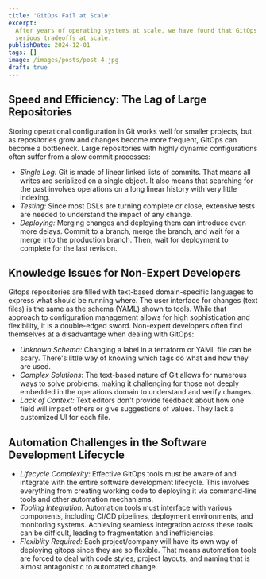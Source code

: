 ```yaml
---
title: 'GitOps Fail at Scale'
excerpt:
  After years of operating systems at scale, we have found that GitOps have
  serious tradeoffs at scale.
publishDate: 2024-12-01
tags: []
image: /images/posts/post-4.jpg
draft: true
---
```


## Speed and Efficiency: The Lag of Large Repositories

Storing operational configuration in Git works well for smaller projects, but as
repositories grow and changes become more frequent, GitOps can become a
bottleneck. Large repositories with highly dynamic configurations often suffer
from a slow commit processes:

- _Single Log:_ Git is made of linear linked lists of commits. That means all
  writes are serialized on a single object. It also means that searching for the
  past involves operations on a long linear history with very little indexing.
- _Testing:_ Since most DSLs are turning complete or close, extensive tests are
  needed to understand the impact of any change.
- _Deploying:_ Merging changes and deploying them can introduce even more
  delays. Commit to a branch, merge the branch, and wait for a merge into the
  production branch. Then, wait for deployment to complete for the last
  revision.

## Knowledge Issues for Non-Expert Developers

Gitops repositories are filled with text-based domain-specific languages to
express what should be running where. The user interface for changes (text
files) is the same as the schema (YAML) shown to tools. While that approach to
configuration management allows for high sophistication and flexibility, it is a
double-edged sword. Non-expert developers often find themselves at a
disadvantage when dealing with GitOps:

- _Unknown Schema:_ Changing a label in a terraform or YAML file can be scary.
  There's little way of knowing which tags do what and how they are used.
- _Complex Solutions_: The text-based nature of Git allows for numerous ways to
  solve problems, making it challenging for those not deeply embedded in the
  operations domain to understand and verify changes.
- _Lack of Context:_ Text editors don't provide feedback about how one field
  will impact others or give suggestions of values. They lack a customized UI
  for each file.

## Automation Challenges in the Software Development Lifecycle

- _Lifecycle Complexity:_ Effective GitOps tools must be aware of and integrate
  with the entire software development lifecycle. This involves everything from
  creating working code to deploying it via command-line tools and other
  automation mechanisms.
- _Tooling Integration:_ Automation tools must interface with various
  components, including CI/CD pipelines, deployment environments, and monitoring
  systems. Achieving seamless integration across these tools can be difficult,
  leading to fragmentation and inefficiencies.
- _Flexiblity Required:_ Each project/company will have its own way of deploying
  gitops since they are so flexible. That means automation tools are forced to
  deal with code styles, project layouts, and naming that is almost antagonistic
  to automated change.
